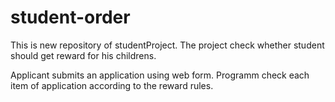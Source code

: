 # student-order
This is new repository of studentProject.
The project check whether student should get reward for his childrens.

Applicant submits an application using web form. Programm check each item of application according to the reward rules.
